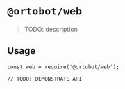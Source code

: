 # `@ortobot/web`

> TODO: description

## Usage

```
const web = require('@ortobot/web');

// TODO: DEMONSTRATE API
```
